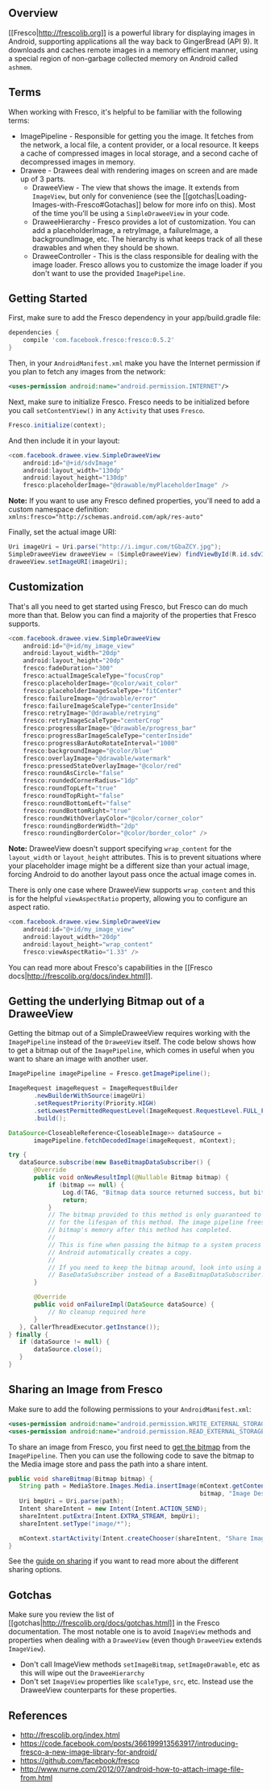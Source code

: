 ## Overview
[[Fresco|http://frescolib.org]] is a powerful library for displaying images in Android, supporting applications all the way back to GingerBread (API 9). It downloads and caches remote images in a memory efficient manner, using a special region of non-garbage collected memory on Android called `ashmem`. 

## Terms
When working with Fresco, it's helpful to be familiar with the following terms:
* ImagePipeline - Responsible for getting you the image. It fetches from the network, a local file, a content provider, or a local resource. It keeps a cache of compressed images in local storage, and a second cache of decompressed images in memory.
* Drawee - Drawees deal with rendering images on screen and are made up of 3 parts.
  * DraweeView - The view that shows the image. It extends from `ImageView`, but only for convenience (see the [[gotchas|Loading-Images-with-Fresco#Gotachas]] below for more info on this). Most of the time you'll be using a `SimpleDraweeView` in your code.
  * DraweeHierarchy - Fresco provides a lot of customization. You can add a placeholderImage, a retryImage, a failureImage, a backgroundImage, etc. The hierarchy is what keeps track of all these drawables and when they should be shown. 
  * DraweeController - This is the class responsible for dealing with the image loader. Fresco allows you to customize the image loader if you don't want to use the provided `ImagePipeline`.

## Getting Started

First, make sure to add the Fresco dependency in your app/build.gradle file:
```gradle
dependencies {
    compile 'com.facebook.fresco:fresco:0.5.2'
}
```
Then, in your `AndroidManifest.xml` make you have the Internet permission if you plan to fetch any images from the network:
```xml
<uses-permission android:name="android.permission.INTERNET"/>
```

Next, make sure to initialize Fresco. Fresco needs to be initialized before you call `setContentView()` in any `Activity` that uses `Fresco`.

```java
Fresco.initialize(context);
```

And then include it in your layout:
```java
<com.facebook.drawee.view.SimpleDraweeView
    android:id="@+id/sdvImage"
    android:layout_width="130dp"
    android:layout_height="130dp" 
    fresco:placeholderImage="@drawable/myPlaceholderImage" />
```
**Note:** If you want to use any Fresco defined properties, you'll need to add a custom namespace definition:
`xmlns:fresco="http://schemas.android.com/apk/res-auto"`

Finally, set the actual image URI:
```java
Uri imageUri = Uri.parse("http://i.imgur.com/tGbaZCY.jpg");
SimpleDraweeView draweeView = (SimpleDraweeView) findViewById(R.id.sdvImage);
draweeView.setImageURI(imageUri);
```

## Customization
That's all you need to get started using Fresco, but Fresco can do much more than that. Below you can find a majority of the properties that Fresco supports.

```java
<com.facebook.drawee.view.SimpleDraweeView
    android:id="@+id/my_image_view"
    android:layout_width="20dp"
    android:layout_height="20dp"
    fresco:fadeDuration="300"
    fresco:actualImageScaleType="focusCrop"
    fresco:placeholderImage="@color/wait_color"
    fresco:placeholderImageScaleType="fitCenter"
    fresco:failureImage="@drawable/error"
    fresco:failureImageScaleType="centerInside"
    fresco:retryImage="@drawable/retrying"
    fresco:retryImageScaleType="centerCrop"
    fresco:progressBarImage="@drawable/progress_bar"
    fresco:progressBarImageScaleType="centerInside"
    fresco:progressBarAutoRotateInterval="1000"
    fresco:backgroundImage="@color/blue"
    fresco:overlayImage="@drawable/watermark"
    fresco:pressedStateOverlayImage="@color/red"
    fresco:roundAsCircle="false"
    fresco:roundedCornerRadius="1dp"
    fresco:roundTopLeft="true"
    fresco:roundTopRight="false"
    fresco:roundBottomLeft="false"
    fresco:roundBottomRight="true"
    fresco:roundWithOverlayColor="@color/corner_color"
    fresco:roundingBorderWidth="2dp"
    fresco:roundingBorderColor="@color/border_color" />
```

**Note:** DraweeView doesn't support specifying `wrap_content` for the `layout_width` or `layout_height` attributes. This is to prevent situations where your placeholder image might be a different size than your actual image, forcing Android to do another layout pass once the actual image comes in.

There is only one case where DraweeView supports `wrap_content` and this is for the helpful `viewAspectRatio` property, allowing you to configure an aspect ratio.

```java
<com.facebook.drawee.view.SimpleDraweeView
    android:id="@+id/my_image_view"
    android:layout_width="20dp"
    android:layout_height="wrap_content"
    fresco:viewAspectRatio="1.33" />
```

You can read more about Fresco's capabilities in the [[Fresco docs|http://frescolib.org/docs/index.html]].

## Getting the underlying Bitmap out of a DraweeView
Getting the bitmap out of a SimpleDraweeView requires working with the `ImagePipeline` instead of the `DraweeView` itself. The code below shows how to get a bitmap out of the `ImagePipeline`, which comes in useful when you want to share an image with another user.
```java
ImagePipeline imagePipeline = Fresco.getImagePipeline();

ImageRequest imageRequest = ImageRequestBuilder
       .newBuilderWithSource(imageUri)
       .setRequestPriority(Priority.HIGH)
       .setLowestPermittedRequestLevel(ImageRequest.RequestLevel.FULL_FETCH)
       .build();

DataSource<CloseableReference<CloseableImage>> dataSource =
       imagePipeline.fetchDecodedImage(imageRequest, mContext);

try {
   dataSource.subscribe(new BaseBitmapDataSubscriber() {
       @Override
       public void onNewResultImpl(@Nullable Bitmap bitmap) {
           if (bitmap == null) {
               Log.d(TAG, "Bitmap data source returned success, but bitmap null.");
               return;
           }
           // The bitmap provided to this method is only guaranteed to be around 
           // for the lifespan of this method. The image pipeline frees the
           // bitmap's memory after this method has completed.
           // 
           // This is fine when passing the bitmap to a system process as
           // Android automatically creates a copy.
           //
           // If you need to keep the bitmap around, look into using a
           // BaseDataSubscriber instead of a BaseBitmapDataSubscriber.
       }

       @Override
       public void onFailureImpl(DataSource dataSource) {
           // No cleanup required here
       }
   }, CallerThreadExecutor.getInstance());
} finally {
   if (dataSource != null) {
       dataSource.close();
   }
}
```

## Sharing an Image from Fresco

Make sure to add the following permissions to your `AndroidManifest.xml`:

```xml
<uses-permission android:name="android.permission.WRITE_EXTERNAL_STORAGE" />
<uses-permission android:name="android.permission.READ_EXTERNAL_STORAGE" />
```

To share an image from Fresco, you first need to [get the bitmap](#getting-the-underlying-bitmap-out-of-a-draweeview) from the `ImagePipeline`. Then you can use the following code to save the bitmap to the Media image store and pass the path into a share intent.

```java
public void shareBitmap(Bitmap bitmap) {
   String path = MediaStore.Images.Media.insertImage(mContext.getContentResolver(),
                                                     bitmap, "Image Description", null);
   Uri bmpUri = Uri.parse(path);
   Intent shareIntent = new Intent(Intent.ACTION_SEND);
   shareIntent.putExtra(Intent.EXTRA_STREAM, bmpUri);
   shareIntent.setType("image/*");

   mContext.startActivity(Intent.createChooser(shareIntent, "Share Image"));
}
```
See the [guide on sharing](http://guides.codepath.com/android/Sharing-Content-with-Intents) if you want to read more about the different sharing options.

## Gotchas
Make sure you review the list of [[gotchas|http://frescolib.org/docs/gotchas.html]] in the Fresco documentation. The most notable one is to avoid `ImageView` methods and properties when dealing with a `DraweeView` (even though `DraweeView` extends `ImageView`).
*  Don't call ImageView methods `setImageBitmap`, `setImageDrawable`, etc as this will wipe out the `DraweeHierarchy`
*  Don't set `ImageView` properties like `scaleType`, `src`, etc. Instead use the DraweeView counterparts for these properties.

## References
* http://frescolib.org/index.html
* https://code.facebook.com/posts/366199913563917/introducing-fresco-a-new-image-library-for-android/
* https://github.com/facebook/fresco
* http://www.nurne.com/2012/07/android-how-to-attach-image-file-from.html